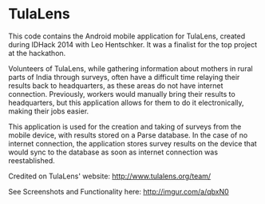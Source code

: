 # TulaLens

This code contains the Android mobile application for TulaLens, created during IDHack 2014 with Leo Hentschker. It was a finalist for the top project at the hackathon.

Volunteers of TulaLens, while gathering information about mothers in rural parts of India through surveys, often have a difficult time relaying their results back to headquarters, as these areas do not have internet connection. 
Previously, workers would manually bring their results to headquarters, but this application allows for them to do it electronically, making their jobs easier.

This application is used for the creation and taking of surveys from the mobile device, with results stored on a Parse database. In the case of no internet connection, the application stores survey results on the device that would sync to the database as soon as internet connection was reestablished.

Credited on TulaLens' website:
http://www.tulalens.org/team/

See Screenshots and Functionality here: http://imgur.com/a/qbxN0
